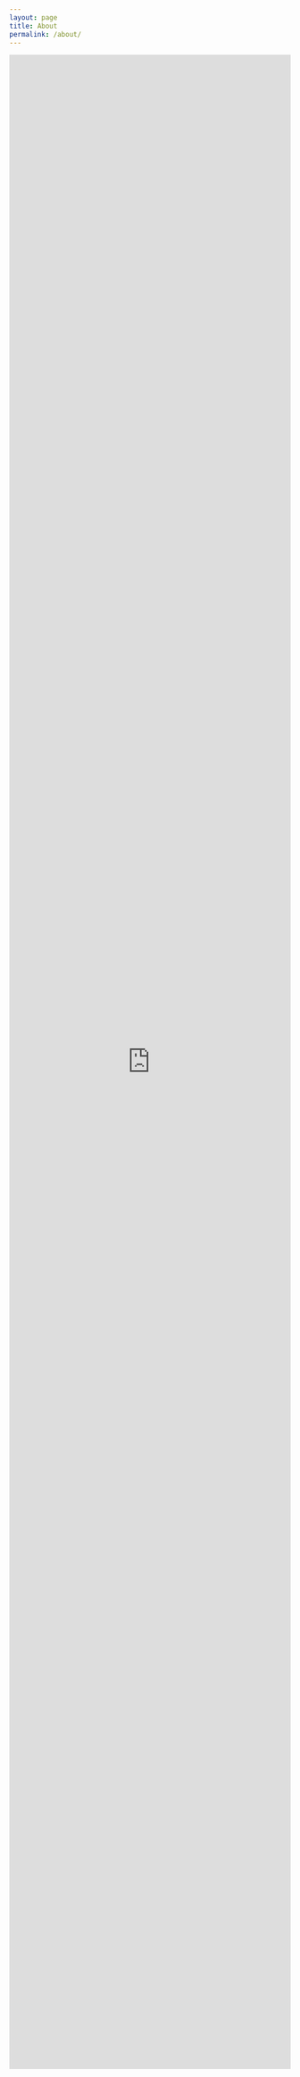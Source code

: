 ```yaml
---
layout: page
title: About
permalink: /about/
---
```


<style>
  /* Remove default padding from Minima's content area for this page */
  /* to make the iframe use more space. */
  .main-content-wrap .page-content {
    padding: 0 !important;
    margin: 0 !important;
  }
  /* Ensure the iframe's direct parent div (if any) takes full width */
  .page-content > div {
      max-width: 100% !important;
  }
</style>

<iframe
    src="https://is.gd/umizet"
    style="width: 100%; height: 90vh; border: none; display: block;"
    frameborder="0"
    allowfullscreen
    title="Interactive Application">
    Your browser does not support iframes. Please visit <a href="https://is.gd/umizet">our application directly</a>.
</iframe>

<!--
  Note on iframe height:
  - `height: 90vh;` means 90% of the viewport (browser window) height.
  - This is generally a good value to fill most of the screen while accounting
    for your site's header and footer.
  - If you see double scrollbars (one for the page, one for the iframe),
    you might need to slightly reduce this value (e.g., to 85vh or 88vh).
  - If your Next.js app has its own internal scrolling, this setup should work well.
-->

